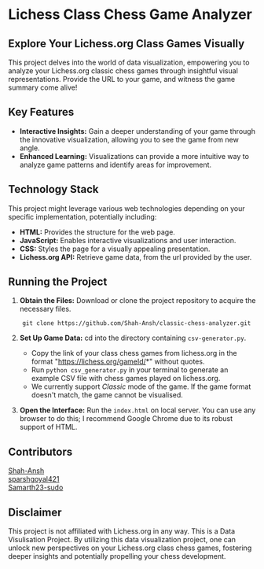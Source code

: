 # **Lichess Class Chess Game Analyzer**

## **Explore Your Lichess.org Class Games Visually**

This project delves into the world of data visualization, empowering you to analyze your Lichess.org classic chess games through insightful visual representations. Provide the URL to your game, and witness the game summary come alive!

## **Key Features**

- **Interactive Insights:** Gain a deeper understanding of your game through the innovative visualization, allowing you to see the game from new angle.
- **Enhanced Learning:** Visualizations can provide a more intuitive way to analyze game patterns and identify areas for improvement.

## **Technology Stack**

This project might leverage various web technologies depending on your specific implementation, potentially including:

- **HTML:** Provides the structure for the web page.
- **JavaScript:** Enables interactive visualizations and user interaction.
- **CSS:** Styles the page for a visually appealing presentation.
- **Lichess.org API:** Retrieve game data, from the url provided by the user.

## **Running the Project**

1. **Obtain the Files:** Download or clone the project repository to acquire the necessary files.

```
    git clone https://github.com/Shah-Ansh/classic-chess-analyzer.git
```

2. **Set Up Game Data:** cd into the directory containing `csv-generator.py`.

   - Copy the link of your class chess games from lichess.org in the format "https://lichess.org/gameId/*" without quotes.
   - Run `python csv_generator.py` in your terminal to generate an example CSV file with chess games played on lichess.org.
   - We currently support _Classic_ mode of the game. If the game format doesn't match, the game cannot be visualised.

3. **Open the Interface:** Run the `index.html` on local server. You can use any browser to do this; I recommend Google Chrome due to its robust support of HTML.

## **Contributors**
[Shah-Ansh](https://github.com/Shah-Ansh) <br>
[sparshgoyal421](https://github.com/sparshgoyal421) <br>
[Samarth23-sudo](https://github.com/Samarth23-sudo) <br>

## **Disclaimer**

This project is not affiliated with Lichess.org in any way. This is a Data Visulisation Project. By utilizing this data visualization project, one can unlock new perspectives on your Lichess.org class chess games, fostering deeper insights and potentially propelling your chess development.
